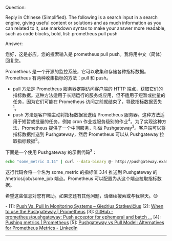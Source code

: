Question:

Reply in Chinese (Simplified).
The following is a search input in a search engine, giving useful content or solutions and as much information as you can related to it, use markdown syntax to make your answer more readable, such as code blocks, bold, list:
prometheus pull push

Answer:

您好，这是必应。您的搜索输入是 prometheus pull push。我将用中文（简体）回复您。

Prometheus 是一个开源的监控系统，它可以收集和存储各种指标数据。Prometheus 有两种收集指标的方法：pull 和 push。

- pull 方法是 Prometheus 服务器定期访问客户端的 HTTP 端点，获取它们的指标数据。这种方法适用于长期运行的服务或应用，但不适用于短暂或批量的任务，因为它们可能在 Prometheus 访问之前就结束了，导致指标数据丢失<sup>1</sup>。
- push 方法是客户端主动将指标数据发送给 Prometheus 服务器。这种方法适用于短暂或批量的任务，例如 cron 作业或服务级别的作业<sup>4</sup>。为了实现这种方法，Prometheus 提供了一个中间服务，叫做 Pushgateway<sup>3</sup>。客户端可以将指标数据推送到 Pushgateway，然后 Prometheus 可以从 Pushgateway 拉取指标数据<sup>5</sup>。

下面是一个使用 Pushgateway 的示例代码<sup>3</sup>：

```bash
echo "some_metric 3.14" | curl --data-binary @- http://pushgateway.example.org:9091/metrics/job/some_job
```

这行代码会将一个名为 some_metric 的指标值 3.14 推送到 Pushgateway 的 /metrics/job/some_job 端点。Prometheus 可以配置为从这个端点拉取指标数据。

希望这些信息对您有帮助。如果您还有其他问题，请继续搜索或与我聊天。😊

\-
\[1]: [Push Vs. Pull In Monitoring Systems – Giedrius Statkevičius](https://giedrius.blog/2019/05/11/push-vs-pull-in-monitoring-systems/)
\[2]: [When to use the Pushgateway | Prometheus](https://prometheus.io/docs/practices/pushing/)
\[3]: [GitHub - prometheus/pushgateway: Push acceptor for ephemeral and batch ...](https://github.com/prometheus/pushgateway)
\[4]: [Pushing metrics | Prometheus](https://prometheus.io/docs/instrumenting/pushing/)
\[5]: [Pushgateway vs Pull Model: Alternatives for Prometheus Metrics - LinkedIn](https://www.linkedin.com/advice/1/what-some-alternatives-pushgateway-pushing-metrics-prometheus)

<hr/>

